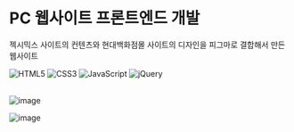 # PC 웹사이트 프론트엔드 개발

젝시믹스 사이트의 컨텐츠와 현대백화점몰 사이트의 디자인을 피그마로 결합해서 만든 웹사이트


![HTML5](https://img.shields.io/badge/HTML5-E34F26.svg?&style=for-the-badge&logo=HTML5&logoColor=white) ![CSS3](https://img.shields.io/badge/CSS3-1572B6.svg?&style=for-the-badge&logo=CSS3&logoColor=white) ![JavaScript](https://img.shields.io/badge/JavaScript-F7DF1E.svg?&style=for-the-badge&logo=JavaScript&logoColor=white) ![jQuery](https://img.shields.io/badge/jquery-0769AD?style=for-the-badge&logo=jquery&logoColor=white)
<br>
<br>

![image](https://github.com/EunJinPark98/PCWebSite/assets/120006805/91f72d1a-0642-434b-b6aa-665a8ea2bdd3)

![image](https://github.com/EunJinPark98/PCWebSite/assets/120006805/62a0fa9a-c331-4708-b561-daf710534e8e)
